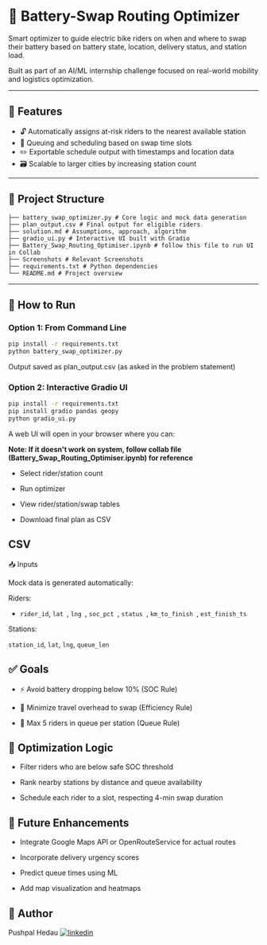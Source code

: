 
# 🔋 Battery-Swap Routing Optimizer

Smart optimizer to guide electric bike riders on when and where to swap their battery based on battery state, location, delivery status, and station load.

Built as part of an AI/ML internship challenge focused on real-world mobility and logistics optimization.

---

## 📌 Features

- 🔓 Automatically assigns at-risk riders to the nearest available station
- 🔐 Queuing and scheduling based on swap time slots
- ✏️ Exportable schedule output with timestamps and location data
- 🗃️ Scalable to larger cities by increasing station count

---

## 📂 Project Structure
```Project Structure 
├── battery_swap_optimizer.py # Core logic and mock data generation 
├── plan_output.csv # Final output for eligible riders 
├── solution.md # Assumptions, approach, algorithm 
├── gradio_ui.py # Interactive UI built with Gradio
├── Battery_Swap_Routing_Optimiser.ipynb # follow this file to run UI in Collab
├── Screenshots # Relevant Screenshots
├── requirements.txt # Python dependencies 
└── README.md # Project overview
```

---

## 🚀 How to Run

### Option 1: From Command Line

```bash
pip install -r requirements.txt
python battery_swap_optimizer.py
```

Output saved as plan_output.csv (as asked in the problem statement)


### Option 2: Interactive Gradio UI
```bash
pip install -r requirements.txt
pip install gradio pandas geopy
python gradio_ui.py
```

A web UI will open in your browser where you can:

**Note: If it doesn't work on system, follow collab file (Battery_Swap_Routing_Optimiser.ipynb) for reference**
- Select rider/station count

- Run optimizer

- View rider/station/swap tables

- Download final plan as CSV

## CSV

📥 Inputs

Mock data is generated automatically:

Riders:

-  `rider_id`,  `lat `,  `lng `,  `soc_pct `,  `status `,  `km_to_finish `,  `est_finish_ts `

Stations:

`station_id`, `lat`, `lng`, `queue_len`

## ✅ Goals

- ⚡ Avoid battery dropping below 10% (SOC Rule)

- 📍 Minimize travel overhead to swap (Efficiency Rule)

- 🚦 Max 5 riders in queue per station (Queue Rule)

## 🧠 Optimization Logic

- Filter riders who are below safe SOC threshold

- Rank nearby stations by distance and queue availability

- Schedule each rider to a slot, respecting 4-min swap duration

## 🔮 Future Enhancements

- Integrate Google Maps API or OpenRouteService for actual routes

- Incorporate delivery urgency scores

- Predict queue times using ML

- Add map visualization and heatmaps

## 👤 Author
Pushpal Hedau
[![linkedin](https://img.shields.io/badge/linkedin-0A66C2?style=for-the-badge&logo=linkedin&logoColor=white)](https://www.linkedin.com/in/pushpal-hedau-04479124a/)
